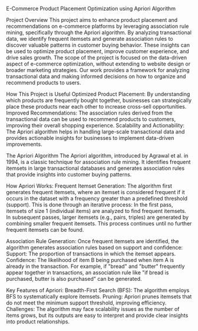 E-Commerce Product Placement Optimization using Apriori Algorithm

Project Overview
This project aims to enhance product placement and recommendations on e-commerce platforms by leveraging association rule mining, specifically through the Apriori algorithm. By analyzing transactional data, we identify frequent itemsets and generate association rules to discover valuable patterns in customer buying behavior. These insights can be used to optimize product placement, improve customer experience, and drive sales growth.
The scope of the project is focused on the data-driven aspect of e-commerce optimization, without extending to website design or broader marketing strategies. Our work provides a framework for analyzing transactional data and making informed decisions on how to organize and recommend products to users.

How This Project is Useful
Optimized Product Placement: By understanding which products are frequently bought together, businesses can strategically place these products near each other to increase cross-sell opportunities.
Improved Recommendations: The association rules derived from the transactional data can be used to recommend products to customers, improving their overall shopping experience.
Scalability and Actionability: The Apriori algorithm helps in handling large-scale transactional data and provides actionable insights for businesses to implement data-driven improvements.

The Apriori Algorithm
The Apriori algorithm, introduced by Agrawal et al. in 1994, is a classic technique for association rule mining. It identifies frequent itemsets in large transactional databases and generates association rules that provide insights into customer buying patterns.

How Apriori Works:
Frequent Itemset Generation: The algorithm first generates frequent itemsets, where an itemset is considered frequent if it occurs in the dataset with a frequency greater than a predefined threshold (support). This is done through an iterative process:
In the first pass, itemsets of size 1 (individual items) are analyzed to find frequent itemsets.
In subsequent passes, larger itemsets (e.g., pairs, triples) are generated by combining smaller frequent itemsets.
This process continues until no further frequent itemsets can be found.

Association Rule Generation: Once frequent itemsets are identified, the algorithm generates association rules based on support and confidence:
Support: The proportion of transactions in which the itemset appears.
Confidence: The likelihood of item B being purchased when item A is already in the transaction.
For example, if "bread" and "butter" frequently appear together in transactions, an association rule like "if bread is purchased, butter is also purchased" can be generated.

Key Features of Apriori:
Breadth-First Search (BFS): The algorithm employs BFS to systematically explore itemsets.
Pruning: Apriori prunes itemsets that do not meet the minimum support threshold, improving efficiency.
Challenges: The algorithm may face scalability issues as the number of items grows, but its outputs are easy to interpret and provide clear insights into product relationships.



